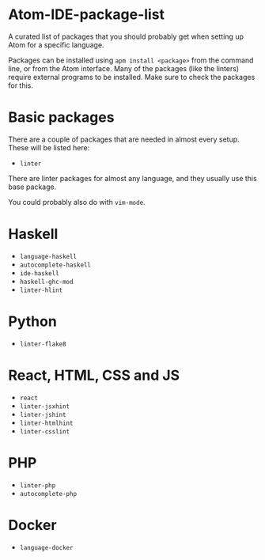 # Atom-IDE-package-list
A curated list of packages that you should probably get when setting up Atom for a specific language.

Packages can be installed using `apm install <package>` from the command line, or from the Atom interface. Many of the packages (like the linters) require external programs to be installed. Make sure to check the packages for this.


# Basic packages
There are a couple of packages that are needed in almost every setup. These will be listed here:

* `linter`

There are linter packages for almost any language, and they usually use this base package.

You could probably also do with `vim-mode`.


# Haskell

* `language-haskell`
* `autocomplete-haskell`
* `ide-haskell`
* `haskell-ghc-mod`
* `linter-hlint`


# Python

* `linter-flake8`


# React, HTML, CSS and JS

* `react`
* `linter-jsxhint`
* `linter-jshint`
* `linter-htmlhint`
* `linter-csslint`


# PHP

* `linter-php`
* `autocomplete-php`


# Docker

* `language-docker`
